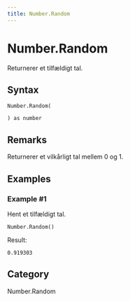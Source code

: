```yaml
---
title: Number.Random
---
```


# Number.Random


Returnerer et tilfældigt tal.


## Syntax

```powerquery
Number.Random(

) as number
```


## Remarks

Returnerer et vilkårligt tal mellem 0 og 1.


## Examples

### Example #1 
Hent et tilfældigt tal.
```powerquery
Number.Random()
```

Result: 
```powerquery
0.919303
```




## Category
Number.Random
